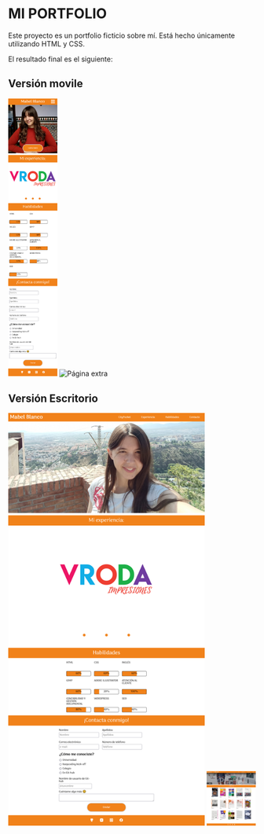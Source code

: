 # MI PORTFOLIO #

Este proyecto es un portfolio ficticio sobre mí. Está hecho únicamente utilizando HTML y CSS.

El resultado final es el siguiente:

## Versión movile ##

<div>
  <img src="img/index-version-movile.png" alt="Página de Inicio" width="100">
  <img src="img/pag-version-movile.png" alt="Página extra" width="131">
</div>

## Versión Escritorio ##

<div>
  <img src="img/index-desktop-version.png" alt="Página de Inicio" width="400">
  <img src="img/pag-desktop-version.png" alt="Página extra" width="100">
</div>

